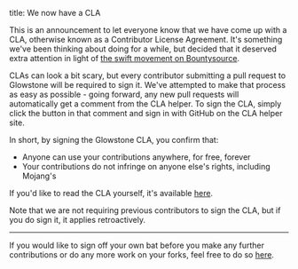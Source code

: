 title: We now have a CLA

This is an announcement to let everyone know that we have come up with a CLA, otherwise known as a Contributor License Agreement. It's something we've been thinking about doing for a while, but decided that it deserved extra attention in light of [the swift movement on Bountysource](https://www.bountysource.com/issues/40545454-185-completing-entities-in-glowstone).

CLAs can look a bit scary, but every contributor submitting a pull request to Glowstone will be required to sign it. We've attempted to make that process as easy as possible - going forward, any new pull requests will automatically get a comment from the CLA helper. To sign the CLA, simply click the button in that comment and sign in with GitHub on the CLA helper site.

In short, by signing the Glowstone CLA, you confirm that:

* Anyone can use your contributions anywhere, for free, forever
* Your contributions do not infringe on anyone else's rights, including Mojang's

If you'd like to read the CLA yourself, it's available [here](https://beta.glowstone.net/cla).

Note that we are not requiring previous contributors to sign the CLA, but if you do sign it, it applies retroactively.

---

If you would like to sign off your own bat before you make any further contributions or do any more work on your forks, feel free to do so  [here](https://cla-assistant.io/GlowstoneMC/Glowstone).
